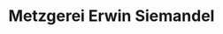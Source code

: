 ---
title: "Metzgerei Erwin Siemandel"
url: /wilhermsdorf/metzgerei-erwin-siemandel/
shop: Metzgerei
---